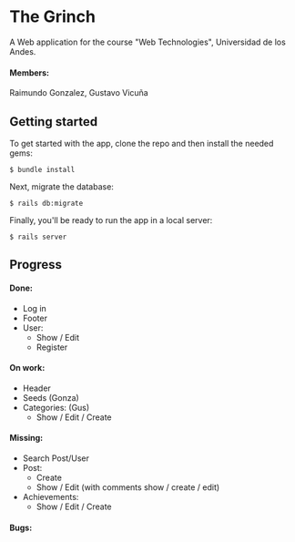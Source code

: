 # The Grinch
A Web application for the course "Web Technologies", Universidad de los Andes.
#### Members:
Raimundo Gonzalez,
Gustavo Vicuña
## Getting started

To get started with the app, clone the repo and then install the needed gems:

```
$ bundle install
```

Next, migrate the database:

```
$ rails db:migrate
```

Finally, you'll be ready to run the app in a local server:

```
$ rails server
```
## Progress
#### Done:
* Log in
* Footer
* User:
    * Show / Edit
    * Register

#### On work:
* Header
* Seeds (Gonza)
* Categories: (Gus)
    * Show / Edit / Create
    
#### Missing:
* Search Post/User
* Post:
    * Create
    * Show / Edit (with comments show / create / edit)
* Achievements:
    * Show / Edit / Create
#### Bugs:
